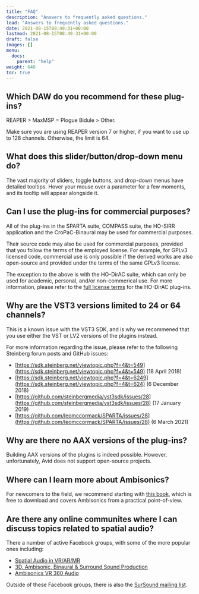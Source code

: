 ```yaml
---
title: "FAQ"
description: "Answers to frequently asked questions."
lead: "Answers to frequently asked questions."
date: 2021-08-15T08:49:31+00:00
lastmod: 2021-08-15T08:49:31+00:00
draft: false
images: []
menu:
  docs:
    parent: "help"
weight: 640
toc: true
---
```


## Which DAW do you recommend for these plug-ins?

REAPER > MaxMSP = Plogue Bidule > Other.

Make sure you are using REAPER version 7 or higher, if you want to use up to 128 channels. Otherwise, the limit is 64.

## What does this slider/button/drop-down menu do?

The vast majority of sliders, toggle buttons, and drop-down menus have detailed tooltips. Hover your mouse over a parameter for a few moments, and its tooltip will appear alongside it.

## Can I use the plug-ins for commercial purposes?

All of the plug-ins in the SPARTA suite, COMPASS suite, the HO-SIRR application and the CroPaC-Binaural may be used for commercial purposes. 

Their source code may also be used for commercial purposes, provided that you follow the terms of the employed license. For example, for GPLv3 licensed code, commercial use is only possible if the derived works are also open-source and provided under the terms of the same GPLv3 license.

The exception to the above is with the HO-DirAC suite, which can only be used for academic, personal, and/or non-commerical use. For more information, please refer to the [full license terms](../../plugins/hodirac-suite/#license) for the HO-DirAC plug-ins.

## Why are the VST3 versions limited to 24 or 64 channels?

This is a known issue with the VST3 SDK, and is why we recommened that you use either the VST or LV2 versions of the plugins instead.

For more information regarding the issue, please refer to the following Steinberg forum posts and GitHub issues:
* [https://sdk.steinberg.net/viewtopic.php?f=4&t=549](https://sdk.steinberg.net/viewtopic.php?f=4&t=549) (18 April 2018)
* [https://sdk.steinberg.net/viewtopic.php?f=4&t=6249](https://sdk.steinberg.net/viewtopic.php?f=4&t=624) (6 December 2018)
* [https://github.com/steinbergmedia/vst3sdk/issues/28](https://github.com/steinbergmedia/vst3sdk/issues/28) (17 January 2019)
* [https://github.com/leomccormack/SPARTA/issues/28](https://github.com/leomccormack/SPARTA/issues/28) (6 March 2021)

## Why are there no AAX versions of the plug-ins?

Building AAX versions of the plugins is indeed possible. However, unfortunately, Avid does not support open-source projects.

## Where can I learn more about Ambisonics?

For newcomers to the field, we recommend starting with [this book](https://www.springer.com/gp/book/9783030172060), which is free to download and covers Ambisonics from a practical point-of-view.

## Are there any online communites where I can discuss topics related to spatial audio?

There a number of active Facebook groups, with some of the more popular ones including:
* [Spatial Audio in VR/AR/MR](https://www.facebook.com/groups/SpatialAudioVRARMR)
* [3D, Ambisonic, Binaural & Surround Sound Production](https://www.facebook.com/groups/ambisonic)
* [Ambisonics VR 360 Audio](https://www.facebook.com/groups/Ambisonics.VR.360.Audio)

Outside of these Facebook groups, there is also the [SurSound mailing list](https://mail.music.vt.edu/mailman/listinfo/sursound). 

